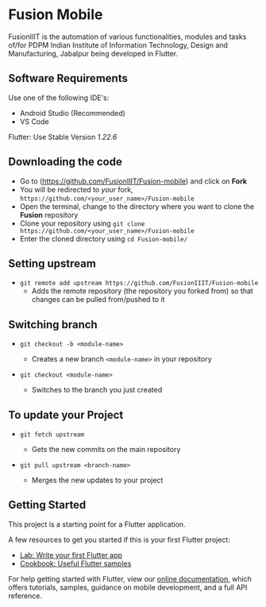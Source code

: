 # Fusion Mobile

FusionIIIT is the automation of various functionalities, modules and tasks of/for PDPM Indian Institute of Information Technology, Design and Manufacturing, Jabalpur being developed in Flutter.

## Software Requirements

Use one of the following IDE's:
- Android Studio (Recommended)
- VS Code


Flutter: Use Stable Version *1.22.6*

## Downloading the code

* Go to (<https://github.com/FusionIIIT/Fusion-mobile>) and click on **Fork**
* You will be redirected to *your* fork, `https://github.com/<your_user_name>/Fusion-mobile`
* Open the terminal, change to the directory where you want to clone the **Fusion** repository
* Clone your repository using `git clone https://github.com/<your_user_name>/Fusion-mobile`
* Enter the cloned directory using `cd Fusion-mobile/`

## Setting upstream

* `git remote add upstream https://github.com/FusionIIIT/Fusion-mobile`
  * Adds the remote repository (the repository you forked from) so that changes can be pulled from/pushed to it

## Switching branch

* `git checkout -b <module-name>`
  * Creates a new branch `<module-name>` in your repository
  
* `git checkout <module-name>`
  * Switches to the branch you just created

## To update your Project

* `git fetch upstream`
  * Gets the new commits on the main repository
  
* `git pull upstream <branch-name>`
  * Merges the new updates to your project


## Getting Started

This project is a starting point for a Flutter application.

A few resources to get you started if this is your first Flutter project:

- [Lab: Write your first Flutter app](https://flutter.dev/docs/get-started/codelab)
- [Cookbook: Useful Flutter samples](https://flutter.dev/docs/cookbook)

For help getting started with Flutter, view our
[online documentation](https://flutter.dev/docs), which offers tutorials,
samples, guidance on mobile development, and a full API reference.
